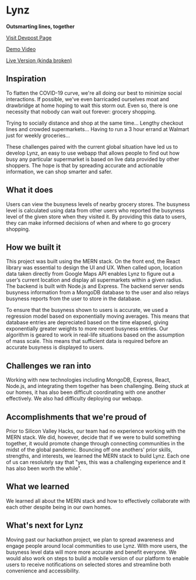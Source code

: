 # Lynz

**Outsmarting lines, together**

[Visit Devpost Page](https://devpost.com/software/lynz)

[Demo Video](https://youtu.be/DzKA0FkMRdE)

[Live Version (kinda broken)](https://lynz-frontend.web.app/)

## Inspiration

To flatten the COVID-19 curve, we're all doing our best to minimize social interactions. If possible, we've even barricaded ourselves moat and drawbridge at home hoping to wait this storm out. Even so, there is one necessity that nobody can wait out forever: grocery shopping.

Trying to socially distance and shop at the same time… Lengthy checkout lines and crowded supermarkets... Having to run a 3 hour errand at Walmart just for weekly groceries...

These challenges paired with the current global situation have led us to develop Lynz, an easy to use webapp that allows people to find out how busy any particular supermarket is based on live data provided by other shoppers. The hope is that by spreading accurate and actionable information, we can shop smarter and safer.

## What it does

Users can view the busyness levels of nearby grocery stores. The busyness level is calculated using data from other users who reported the busyness level of the given store when they visited it. By providing this data to users, they can make informed decisions of when and where to go grocery shopping.

## How we built it

This project was built using the MERN stack. On the front end, the React library was essential to design the UI and UX. When called upon, location data taken directly from Google Maps API enables Lynz to figure out a user’s current location and display all supermarkets within a given radius. The backend is built with Node.js and Express. The backend server sends busyness information from a MongoDB database to the user and also relays busyness reports from the user to store in the database.

To ensure that the busyness shown to users is accurate, we used a regression model based on exponentially moving averages. This means that database entries are depreciated based on the time elapsed, giving exponentially greater weights to more recent busyness entries. Our algorithm is geared to work in real-life situations based on the assumption of mass scale. This means that sufficient data is required before an accurate busyness is displayed to users.

## Challenges we ran into

Working with new technologies including MongoDB, Express, React, Node.js, and integrating them together has been challenging. Being stuck at our homes, it has also been difficult coordinating with one another effectively. We also had difficulty deploying our webapp.

## Accomplishments that we're proud of

Prior to Silicon Valley Hacks, our team had no experience working with the MERN stack. We did, however, decide that if we were to build something together, it would promote change through connecting communities in the midst of the global pandemic. Bouncing off one anothers' prior skills, strengths, and interests, we learned the MERN stack to build Lynz. Each one of us can resolutely say that "yes, this was a challenging experience and it has also been worth the while".

## What we learned

We learned all about the MERN stack and how to effectively collaborate with each other despite being in our own homes.

## What's next for Lynz

Moving past our hackathon project, we plan to spread awareness and engage people around local communities to use Lynz. With more users, the busyness level data will more more accurate and benefit everyone. We would also work on steps to build a mobile version of our platform to enable users to receive notifications on selected stores and streamline both convenience and accessibility.
